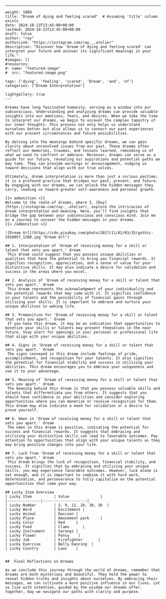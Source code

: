 ---
    weight: 1889
    title: "Dream of dying and feeling scared"  # Assuming 'title' column exists
    date: 2024-10-13T13:45:00+08:00
    lastmod: 2024-10-13T13:45:00+08:00
    draft: false
    author: "ray"
    authorLink: "https://instagram.com/ray._.atelier"
    description: "Discover how 'Dream of dying and feeling scared' can interpret your future and uncover its significant meanings in your life."
    #images: []
    #resources:
    #- name: "featured-image"
    #  src: "featured-image.png"
    
    tags: ['dying', 'feeling', 'scared', 'Dream', 'and', 'of']
    categories: ["Dream Interpretation"]
    
    lightgallery: true
    ---
    
    Dreams have long fascinated humanity, serving as a window into our subconscious. Understanding and analyzing dreams can provide valuable insights into our emotions, fears, and desires. When we take the time to interpret our dreams, we begin to unravel the complex tapestry of our inner thoughts. This process not only helps us understand ourselves better but also allows us to connect our past experiences with our present circumstances and future possibilities.
    
    By delving into the meanings behind specific dreams, we can gain clarity about unresolved issues from our past. These dreams often reflect our memories, traumas, and lessons learned, reminding us of what we need to confront or embrace. Moreover, dreams can serve as a guide for our future, revealing our aspirations and potential paths we may take. They can provide warnings or encouragement, nudging us toward decisions that align with our true selves.
    
    Ultimately, dream interpretation is more than just a curious pastime; it is a profound practice that bridges our past, present, and future. By engaging with our dreams, we can unlock the hidden messages they carry, leading us toward greater self-awareness and personal growth.
    
    {{< admonition >}}
    Welcome to the realm of dreams, where I, [Ray](https://instagram.com/ray._.atelier), explore the intricacies of dream interpretation and meaning. Here, you’ll find insights that bridge the gap between your subconscious and conscious mind. Join me on a journey to uncover the hidden messages in your dreams.
    {{< /admonition >}}
    
    ![Dream Grl](https://cdn.pixabay.com/photo/2017/11/02/03/35/gothic-2910057_1280.jpg "Dream Grl")
    
    ## 1. Interpretation of 'Dream of receiving money for a skill or talent that sets you apart.' dream
     This dream could suggest that you possess unique abilities or qualities that have the potential to bring you financial rewards. It signifies recognition, appreciation, and a sense of value for your distinctive skills. It may also indicate a desire for validation and success in the areas where you excel.
    
    ## 2. Analysis of 'Dream of receiving money for a skill or talent that sets you apart.' dream
     This dream represents the acknowledgment of your individuality and the potential rewards that may come with it. It signifies confidence in your talents and the possibility of financial gains through utilizing your skills. It is important to embrace and nurture your unique abilities in waking life.
    
    ## 3. Premonition for 'Dream of receiving money for a skill or talent that sets you apart.' dream
     If you have this dream, it may be an indication that opportunities to monetize your skills or talents may present themselves in the near future. Stay alert for openings in your personal or professional life that align with your unique abilities.
    
    ## 4. Signs in 'Dream of receiving money for a skill or talent that sets you apart.' dream
     The signs conveyed in this dream include feelings of pride, accomplishment, and recognition for your talents. It also signifies the potential for financial stability and success in utilizing your abilities. This dream encourages you to embrace your uniqueness and use it to your advantage.
    
    ## 5. Meaning of 'Dream of receiving money for a skill or talent that sets you apart.' dream
     The meaning behind this dream is that you possess valuable skills and talents that differentiate you from others. It suggests that you should have confidence in your abilities and consider exploring opportunities where you can monetize or receive recognition for them. This dream may also indicate a need for validation or a desire to prove yourself.
    
    ## 6. Omen in 'Dream of receiving money for a skill or talent that sets you apart.' dream
     The omen in this dream is positive, indicating the potential for success and financial rewards. It suggests that embracing and utilizing your distinctive skills can lead to favorable outcomes. Pay attention to opportunities that align with your unique talents as they may bring positive changes into your life.
    
    ## 7. Luck from 'Dream of receiving money for a skill or talent that sets you apart.' dream
     This dream brings the luck of recognition, financial stability, and success. It signifies that by embracing and utilizing your unique skills, you may experience favorable outcomes. However, luck alone is not enough, and it is important to combine it with hard work, determination, and perseverance to fully capitalize on the potential opportunities that come your way.
    
    ## Lucky Item Overview
    | Lucky Item          | Value              |
    |---------------|--------------------|
    | Lucky Number        | 2, 9, 12, 28, 30, 36  |
    | Lucky Word          | Excitement |
    | Lucky Animal        | Raccoon |
    | Lucky Place         | Amusement park     |
    | Lucky Color         | Red     |
    | Lucky Food          | Clams      |
    | Lucky Instrument    | Sarangi |
    | Lucky Flower        | Pansy    |
    | Lucky Job           | Firefighter       |
    | Lucky Exercise      | Belly Dancing  |
    | Lucky Country       | Laos    |
    
    
    ##  Final Reflections on Dreams
    
    As we conclude this journey through the world of dreams, remember that dreams are both mysterious and beautiful. They hold the power to reveal hidden truths and insights about ourselves. By embracing their messages, we can cultivate a more positive influence in our lives. Let us live with intention, guided by the wisdom our dreams offer. Together, may we navigate our paths with clarity and purpose.
    